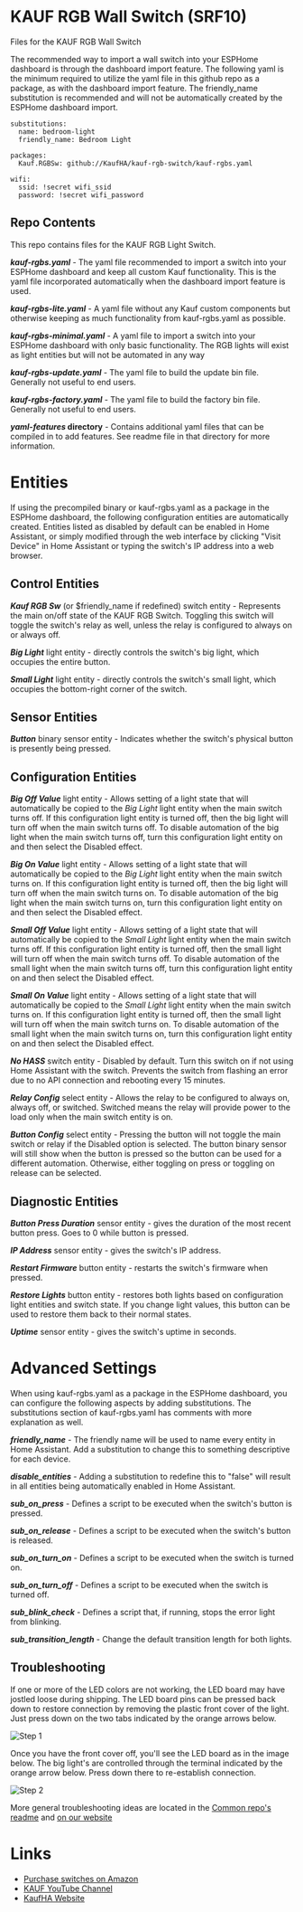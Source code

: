 # KAUF RGB Wall Switch (SRF10)
Files for the KAUF RGB Wall Switch

The recommended way to import a wall switch into your ESPHome dashboard is through the dashboard import feature.  The following yaml is the minimum required to utilize the yaml file in this github repo as a package, as with the dashboard import feature.  The friendly_name substitution is recommended and will not be automatically created by the ESPHome dashboard import.


```
substitutions:
  name: bedroom-light
  friendly_name: Bedroom Light

packages:
  Kauf.RGBSw: github://KaufHA/kauf-rgb-switch/kauf-rgbs.yaml

wifi:
  ssid: !secret wifi_ssid
  password: !secret wifi_password
```

## Repo Contents

This repo contains files for the KAUF RGB Light Switch.

***kauf-rgbs.yaml*** - The yaml file recommended to import a switch into your ESPHome dashboard and keep all custom Kauf functionality.  This is the yaml file incorporated automatically when the dashboard import feature is used.

***kauf-rgbs-lite.yaml*** - A yaml file without any Kauf custom components but otherwise keeping as much functionality from kauf-rgbs.yaml as possible.

***kauf-rgbs-minimal.yaml*** - A yaml file to import a switch into your ESPHome dashboard with only basic functionality.  The RGB lights will exist as light entities but will not be automated in any way

***kauf-rgbs-update.yaml*** - The yaml file to build the update bin file.  Generally not useful to end users.

***kauf-rgbs-factory.yaml*** - The yaml file to build the factory bin file.  Generally not useful to end users.

***yaml-features* directory** - Contains additional yaml files that can be compiled in to add features.  See readme file in that directory for more information.

# Entities
If using the precompiled binary or kauf-rgbs.yaml as a package in the ESPHome dashboard, the following configuration entities are automatically created.  Entities listed as disabled by default can be enabled in Home Assistant, or simply modified through the web interface by clicking "Visit Device" in Home Assistant or typing the switch's IP address into a web browser.


## Control Entities

***Kauf RGB Sw*** (or $friendly_name if redefined) switch entity - Represents the main on/off state of the KAUF RGB Switch.  Toggling this switch will toggle the switch's relay as well, unless the relay is configured to always on or always off.

***Big Light*** light entity - directly controls the switch's big light, which occupies the entire button.

***Small Light*** light entity - directly controls the switch's small light, which occupies the bottom-right corner of the switch.


## Sensor Entities

***Button*** binary sensor entity - Indicates whether the switch's physical button is presently being pressed.


## Configuration Entities

***Big Off Value*** light entity - Allows setting of a light state that will automatically be copied to the *Big Light* light entity when the main switch turns off.  If this configuration light entity is turned off, then the big light will turn off when the main switch turns off.  To disable automation of the big light when the main switch turns off, turn this configuration light entity on and then select the Disabled effect.

***Big On Value*** light entity - Allows setting of a light state that will automatically be copied to the *Big Light* light entity when the main switch turns on.  If this configuration light entity is turned off, then the big light will turn off when the main switch turns on.  To disable automation of the big light when the main switch turns on, turn this configuration light entity on and then select the Disabled effect.

***Small Off Value*** light entity - Allows setting of a light state that will automatically be copied to the *Small Light* light entity when the main switch turns off.  If this configuration light entity is turned off, then the small light will turn off when the main switch turns off.  To disable automation of the small light when the main switch turns off, turn this configuration light entity on and then select the Disabled effect.

***Small On Value*** light entity - Allows setting of a light state that will automatically be copied to the *Small Light* light entity when the main switch turns on.  If this configuration light entity is turned off, then the small light will turn off when the main switch turns on.  To disable automation of the small light when the main switch turns on, turn this configuration light entity on and then select the Disabled effect.

***No HASS*** switch entity - Disabled by default.  Turn this switch on if not using Home Assistant with the switch.  Prevents the switch from flashing an error due to no API connection and rebooting every 15 minutes.

***Relay Config*** select entity - Allows the relay to be configured to always on, always off, or switched.  Switched means the relay will provide power to the load only when the main switch entity is on.

***Button Config*** select entity - Pressing the button will not toggle the main switch or relay if the Disabled option is selected.  The button binary sensor will still show when the button is pressed so the button can be used for a different automation.  Otherwise, either toggling on press or toggling on release can be selected.


## Diagnostic Entities

***Button Press Duration*** sensor entity - gives the duration of the most recent button press.  Goes to 0 while button is pressed.

***IP Address*** sensor entity - gives the switch's IP address.

***Restart Firmware*** button entity - restarts the switch's firmware when pressed.

***Restore Lights*** button entity - restores both lights based on configuration light entities and switch state.  If you change light values, this button can be used to restore them back to their normal states.

***Uptime*** sensor entity - gives the switch's uptime in seconds.

# Advanced Settings
When using kauf-rgbs.yaml as a package in the ESPHome dashboard, you can configure the following aspects by adding substitutions.  The substitutions section of kauf-rgbs.yaml has comments with more explanation as well.

***friendly_name*** - The friendly name will be used to name every entity in Home Assistant.  Add a substitution to change this to something descriptive for each device.

***disable_entities*** - Adding a substitution to redefine this to "false" will result in all entities being automatically enabled in Home Assistant.

***sub_on_press*** - Defines a script to be executed when the switch's button is pressed.

***sub_on_release*** - Defines a script to be executed when the switch's button is released.

***sub_on_turn_on*** - Defines a script to be executed when the switch is turned on.

***sub_on_turn_off*** - Defines a script to be executed when the switch is turned off.

***sub_blink_check*** - Defines a script that, if running, stops the error light from blinking.

***sub_transition_length*** - Change the default transition length for both lights.

## Troubleshooting

If one or more of the LED colors are not working, the LED board may have jostled loose during shipping.  The LED board pins can be pressed back down to restore connection by removing the plastic front cover of the light.  Just press down on the two tabs indicated by the orange arrows below.

![Step 1](https://user-images.githubusercontent.com/89616381/175793362-fc314ea4-e336-4d86-813c-54c6e8141e6c.jpg)

Once you have the front cover off, you'll see the LED board as in the image below.  The big light's are controlled through the terminal indicated by the orange arrow below.  Press down there to re-establish connection.

![Step 2](https://user-images.githubusercontent.com/89616381/175793457-2f06804a-17e9-46d8-a647-dcf889f1c646.jpg)


More general troubleshooting ideas are located in the [Common repo's readme](https://github.com/KaufHA/common/blob/main/README.md) and [on our website](https://kaufha.com/troubleshooting/)


# Links

- [Purchase switches on Amazon](https://www.amazon.com/dp/B0B1CKWV7K)
- [KAUF YouTube Channel](https://www.youtube.com/channel/UCjgziIA-lXmcqcMIm8HDnYg)
- [KaufHA Website](https://kaufha.com/srf10)
